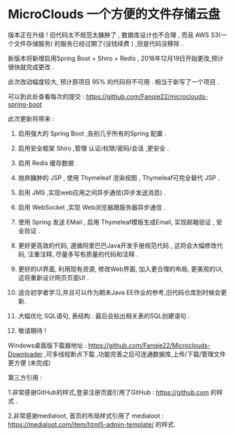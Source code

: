 # MicroClouds  一个方便的文件存储云盘

 版本正在升级 ! 旧代码太不规范太臃肿了 , 数据库设计也不合理 , 而且 AWS S3(一个文件存储服务) 的服务已经过期了(没钱续费 ) ,但是代码没移除 .
 
 新版本将新增启用Spring Boot + Shiro + Redis , 2018年12月19日开始更改,预计很快就完成更改 .
 
 此次改动幅度较大, 预计原项目 95% 的代码将不可用 . 相当于新写了一个项目 .
 
 可以到此处查看每次的提交 : https://github.com/Fanqie22/microclouds-spring-boot
 
 此次更新将带来 : 
 
1. 启用强大的 Spring Boot ,告别几乎所有的Spring 配置 .

2. 启用安全框架 Shiro ,管理 认证/权限/密码/会话 ,更安全 .

3. 启用 Redis 缓存数据 .

4. 抛弃臃肿的 JSP , 使用 Thymeleaf 渲染视图 , Thymeleaf可完全替代 JSP .

5. 启用 JMS ,实现web应用之间异步通信(异步发送消息) .

6. 启用 WebSocket ,实现 Web浏览器跟服务器异步通信 .

7. 使用 Spring 发送 EMail , 启用 Thymeleaf模板生成Email,  实现邮箱验证 , 安全验证 .

8. 更好更高效的代码, 遵循阿里巴巴Java开发手册规范代码 , 这将会大幅修改代码, 注重注释, 尽量多写有质量的代码和注释 .

9. 更好的UI界面, 利用现有资源, 修改Web界面, 加入更合理的布局, 更美观的UI, 这将重新设计网页页面UI . 

10. 适合初学者学习,并且可以作为期末Java EE作业的参考,旧代码仓库到时候会更新.

11. 大幅优化 SQL语句, 表结构 . 最后会贴出相关表的SQL创建语句 .

12. 敬请期待 ! 

Windows桌面版下载器地址 :  https://github.com/Fanqie22/Microclouds-Downloader ,可多线程断点下载 ,功能完善之后可连通数据库,上传/下载/管理文件更方便 (未完成)


第三方引用 :

1.非常感谢GitHub的样式,登录注册页面引用了GitHub : https://github.com 的样式 .

2.非常感谢medialoot, 首页的布局样式引用了 medialoot : https://medialoot.com/item/html5-admin-template/ 的样式.
